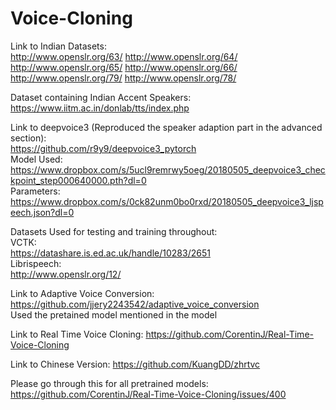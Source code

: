 # Voice-Cloning


Link to Indian Datasets: \
http://www.openslr.org/63/ 
http://www.openslr.org/64/
http://www.openslr.org/65/ 
http://www.openslr.org/66/ 
http://www.openslr.org/79/ 
http://www.openslr.org/78/ 

Dataset containing Indian Accent Speakers:
https://www.iitm.ac.in/donlab/tts/index.php



Link to deepvoice3 (Reproduced the speaker adaption part in the advanced section): \
https://github.com/r9y9/deepvoice3_pytorch \
Model Used:\
https://www.dropbox.com/s/5ucl9remrwy5oeg/20180505_deepvoice3_checkpoint_step000640000.pth?dl=0 \
Parameters:\
https://www.dropbox.com/s/0ck82unm0bo0rxd/20180505_deepvoice3_ljspeech.json?dl=0



Datasets Used for testing and training throughout: \
VCTK: \
https://datashare.is.ed.ac.uk/handle/10283/2651 \
Librispeech:\
http://www.openslr.org/12/


Link to Adaptive Voice Conversion:\
https://github.com/jjery2243542/adaptive_voice_conversion \
Used the pretained model mentioned in the model


Link to Real Time Voice Cloning:
https://github.com/CorentinJ/Real-Time-Voice-Cloning

Link to Chinese Version:
https://github.com/KuangDD/zhrtvc

Please go through this for all pretrained models:\
https://github.com/CorentinJ/Real-Time-Voice-Cloning/issues/400


